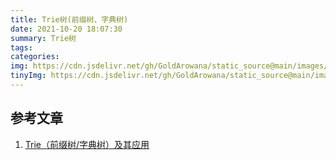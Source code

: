 ```yaml
---
title: Trie树(前缀树、字典树)
date: 2021-10-20 18:07:30
summary: Trie树
tags:
categories:
img: https://cdn.jsdelivr.net/gh/GoldArowana/static_source@main/images/cover/co103-m.jpg
tinyImg: https://cdn.jsdelivr.net/gh/GoldArowana/static_source@main/images/tiny/cover/co103.jpg
---
```



## 参考文章
1. [Trie（前缀树/字典树）及其应用](https://www.cnblogs.com/bonelee/p/8830825.html)
